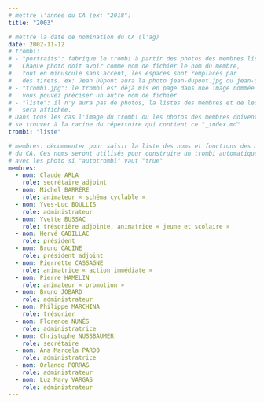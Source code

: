 ```yaml
---
# mettre l'année du CA (ex: "2018")
title: "2003"

# mettre la date de nomination du CA (l'ag)
date: 2002-11-12
# trombi:
# - "portraits": fabrique le trombi à partir des photos des membres listés.
#   Chaque photo doit avoir comme nom de fichier le nom du membre,
#   tout en minuscule sans accent, les espaces sont remplacés par
#   des tirets. ex: Jean Dùpont aura la photo jean-dupont.jpg ou jean-dupont.png
# - "trombi.jpg": le trombi est déjà mis en page dans une image nommée "trombi.jpg"
#   vous pouvez préciser un autre nom de fichier
# - "liste": il n'y aura pas de photos, la listes des membres et de leur fonction
#   sera affichée.
# Dans tous les cas l'image du trombi ou les photos des membres doivent
# se trouver à la racine du répertoire qui contient ce "_index.md"
trombi: "liste"

# membres: décommenter pour saisir la liste des noms et fonctions des membres
# du CA. Ces noms seront utilisés pour construire un trombi automatiquement
# avec les photo si "autotrombi" vaut "true"
membres:
  - nom: Claude ARLA
    role: secrétaire adjoint
  - nom: Michel BARRÈRE
    role: animateur « schéma cyclable »
  - nom: Yves-Luc BOULLIS
    role: administrateur
  - nom: Yvette BUSSAC
    role: trésorière adjointe, animatrice « jeune et scolaire »
  - nom: Hervé CADILLAC
    role: président
  - nom: Bruno CALINE
    role: président adjoint
  - nom: Pierrette CASSAGNE
    role: animatrice « action immédiate »
  - nom: Pierre HAMELIN
    role: animateur « promotion »
  - nom: Bruno JOBARD
    role: administrateur
  - nom: Philippe MARCHINA
    role: trésorier
  - nom: Florence NUNÈS
    role: administratrice
  - nom: Christophe NUSSBAUMER
    role: secrétaire
  - nom: Ana Marcela PARDO
    role: administratrice
  - nom: Orlando PORRAS
    role: administrateur
  - nom: Luz Mary VARGAS
    role: administrateur
---
```

